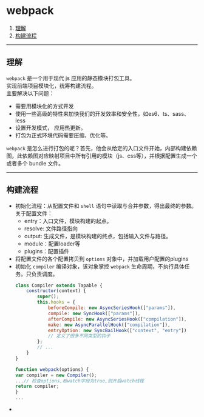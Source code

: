 # webpack

1. [理解](#1)
2. [构建流程](#2)

---

## <a id="1">理解</a>
`webpack` 是一个用于现代 js 应用的静态模块打包工具。  
实现前端项目模块化，统筹构建流程。  
主要解决以下问题：

- 需要用模块化的方式开发
- 使用一些高级的特性来加快我们的开发效率和安全性，如es6、ts、sass、less
- 设置开发模式， 应用热更新。
- 打包为正式环境代码需要压缩、优化等。

`webpack` 是怎么进行打包的呢？首先，他会从给定的入口文件开始，内部构建依赖图，此依赖图对应映射项目中所有引用的模块（js、css等），并根据配置生成一个或者多个 bundle 文件。

---

## <a id="2">构建流程</a>
* 初始化流程：从配置文件和 `shell` 语句中读取与合并参数，得出最终的参数。
关于配置文件：
    - entry：入口文件，模块构建的起点。
    - resolve: 文件路径指向
    - output: 生成文件，是模块构建的终点，包括输入文件与路径。
    - module：配置loader等
    - plugins：配置插件
* 将配置文件的各个配置拷贝到 `options` 对象中，并加载用户配置的plugins
* 初始化 `compiler` 编译对象，该对象掌控 `webpack` 生命周期，不执行具体任务。只负责调度。
    ```js
    class Compiler extends Tapable {
        constructor(context) {
            super();
            this.hooks = {
                beforeCompile: new AsyncSeriesHook(["params"]),
                compile: new SyncHook(["params"]),
                afterCompile: new AsyncSeriesHook(["compilation"]),
                make: new AsyncParallelHook(["compilation"]),
                entryOption: new SyncBailHook(["context", "entry"])
                // 定义了很多不同类型的钩子
            };
            // ...
        }
    }

    function webpack(options) {
    var compiler = new Compiler();
    ...// 检查options,若watch字段为true,则开启watch线程
    return compiler;
    }
    ...
    ```
* 